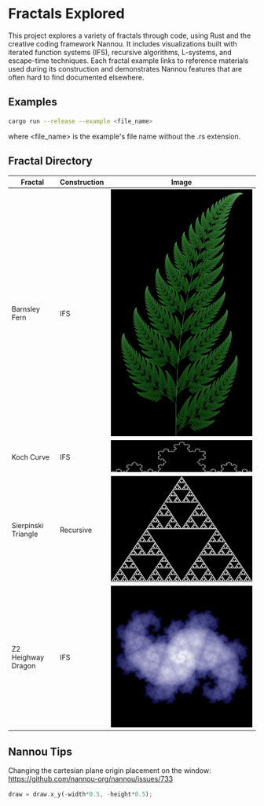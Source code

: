 # Fractals Explored

This project explores a variety of fractals through code, using Rust and the creative coding framework Nannou. It includes visualizations built with iterated function systems (IFS), recursive algorithms, L-systems, and escape-time techniques.
Each fractal example links to reference materials used during its construction and demonstrates Nannou features that are often hard to find documented elsewhere.

## Examples

```sh
cargo run --release --example <file_name>
```
where <file_name> is the example's file name without the .rs extension.

## Fractal Directory

| Fractal             | Construction | Image                                             |
| ------------------- | ------------ | ------------------------------------------------- |
| Barnsley Fern       | IFS          | ![Barnsley Fern](images/barnsley_fern.png)        |
| Koch Curve          | IFS          | ![Koch Curve](images/koch_curve_ifs.png)          |
| Sierpinski Triangle | Recursive    | ![Sierpinski Triangle](images/sierpinski.png)     | 
| Z2 Heighway Dragon  | IFS          | ![Z2 Dragon](images/z2_dragon.png)                |

## Nannou Tips

Changing the cartesian plane origin placement on the window:
https://github.com/nannou-org/nannou/issues/733

```rust
draw = draw.x_y(-width*0.5, -height*0.5);
```

